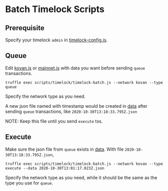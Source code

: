 # Batch Timelock Scripts

## Prerequisite

Specify your timelock `admin` in [timelock-config.js](./timelock-config.js).

## Queue
Edit [kovan.js](./batch/kovan.js) or [mainnet.js](./batch/mainnet.js) with data you want before sending `queue` transactions.

```truffle exec scripts/timelock/timelock-batch.js --network kovan --type queue```

Specify the network type as you need.

A new json file named with timestamp would be created in [data](../../data) after sending `queue` transactions, like `2020-10-30T13:18:33.795Z.json`

NOTE: Keep this file until you send `execute` txs.

## Execute
Make sure the json file from `queue` exists in [data](../../data). With file `2020-10-30T13:18:33.795Z.json`, 

```truffle exec scripts/timelock/timelock-batch.js --network kovan --type execute --data 2020-10-30T13:01:17.023Z.json```

Specify the network type as you need, while it should be the same as the type you use for `queue`.

